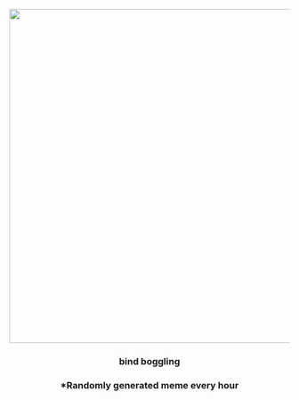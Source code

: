 <p align="center">
        <img src="https://i.redd.it/lti5h9pv9dy91.jpg" width="600" height="600">
        </p>
        <h3 align="center">bind boggling</h3>
        <h3 align="center">*Randomly generated meme every hour</h3>
    